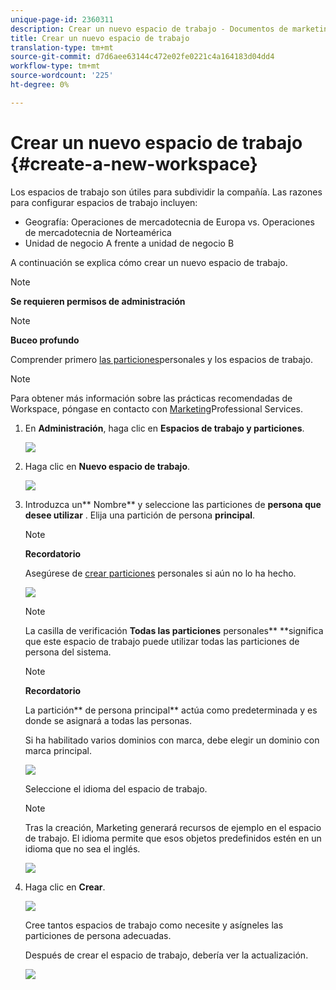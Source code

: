 ```yaml
---
unique-page-id: 2360311
description: Crear un nuevo espacio de trabajo - Documentos de marketing - Documentación del producto
title: Crear un nuevo espacio de trabajo
translation-type: tm+mt
source-git-commit: d7d6aee63144c472e02fe0221c4a164183d04dd4
workflow-type: tm+mt
source-wordcount: '225'
ht-degree: 0%

---
```



# Crear un nuevo espacio de trabajo {#create-a-new-workspace}

Los espacios de trabajo son útiles para subdividir la compañía. Las razones para configurar espacios de trabajo incluyen:

* Geografía: Operaciones de mercadotecnia de Europa vs. Operaciones de mercadotecnia de Norteamérica
* Unidad de negocio A frente a unidad de negocio B

A continuación se explica cómo crear un nuevo espacio de trabajo.

>[!NOTE]
>
>**Se requieren permisos de administración**

>[!NOTE]
>
>**Buceo profundo**
>
>Comprender primero [las particiones](understanding-workspaces-and-person-partitions.md)personales y los espacios de trabajo.

>[!NOTE]
>
>Para obtener más información sobre las prácticas recomendadas de Workspace, póngase en contacto con [Marketing](http://docs.marketo.com/cdn-cgi/l/email-protection#55263027233c363026153834273e30213a7b363a38)Professional Services.

1. En **Administración**, haga clic en **Espacios de trabajo y particiones**.

   ![](assets/image2014-9-17-11-3a59-3a11.png)

1. Haga clic en **Nuevo espacio de trabajo**.

   ![](assets/two-1.png)

1. Introduzca un** Nombre** y seleccione las particiones de **persona que desee utilizar** . Elija una partición de persona **principal**.

   >[!NOTE]
   >
   >**Recordatorio**
   >
   >
   >Asegúrese de [crear particiones](create-a-person-partition.md) personales si aún no lo ha hecho.

   ![](assets/three-1.png)

   >[!NOTE]
   >
   >La casilla de verificación **Todas las particiones** personales** **significa que este espacio de trabajo puede utilizar todas las particiones de persona del sistema.

   >[!NOTE]
   >
   >**Recordatorio**
   >
   >
   >La partición** de persona principal** actúa como predeterminada y es donde se asignará a todas las personas.

   Si ha habilitado varios dominios con marca, debe elegir un dominio con marca principal.

   ![](assets/four-1.png)

   Seleccione el idioma del espacio de trabajo.

   >[!NOTE]
   >
   >Tras la creación, Marketing generará recursos de ejemplo en el espacio de trabajo. El idioma permite que esos objetos predefinidos estén en un idioma que no sea el inglés.

   ![](assets/five.png)

1. Haga clic en **Crear**.

   ![](assets/six.png)

   Cree tantos espacios de trabajo como necesite y asígneles las particiones de persona adecuadas.

   Después de crear el espacio de trabajo, debería ver la actualización.

   ![](assets/image2014-9-17-15-3a39-3a10.png)

